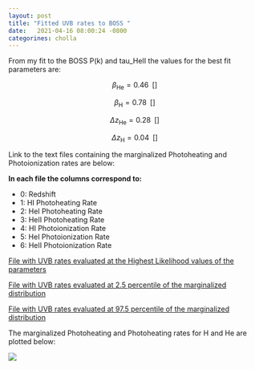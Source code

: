 ```yaml
---
layout: post
title: "Fitted UVB rates to BOSS "
date:   2021-04-16 08:00:24 -0800
categorines: cholla
---
```


From my fit to the BOSS P(k) and tau_HeII the values for the best fit parameters are:



$$\beta_{\mathrm{He}} = 0.46 \,\,\, [ ]$$

$$\beta_{\mathrm{H}} = 0.78 \,\,\, [ ]$$

$$\Delta z_{\mathrm{He}} = 0.28 \,\,\, [ ]$$

$$\Delta z_{\mathrm{H}} = 0.04 \,\,\, [ ]$$



Link to the text files containing the marginalized Photoheating and Photoionization rates are below:


**In each file the columns correspond to:**

- 0: Redshift
- 1: HI Photoheating Rate
- 2: HeI Photoheating Rate
- 3: HeII Photoheating Rate
- 4: HI Photoionization Rate
- 5: HeI Photoionization Rate
- 6: HeII Photoionization Rate


[File with UVB rates evaluated at the Highest Likelihood values of the parameters](https://github.com/bvillasen/blog/blob/master/assets/files/fit_uvb_rates_BOSS/uvb_rates.txt)

[File with UVB rates evaluated at 2.5 percentile of the marginalized distribution ](https://github.com/bvillasen/blog/blob/master/assets/files/fit_uvb_rates_BOSS/uvb_rates_percentile2.5.txt)

[File with UVB rates evaluated at 97.5 percentile of the marginalized distribution ](https://github.com/bvillasen/blog/blob/master/assets/files/fit_uvb_rates_BOSS/uvb_rates_percentile97.5.txt)



The marginalized Photoheating and Photoheating rates for H and He are plotted below:

<img src="{{ site.url }}assets/images/fig_UVB_rates_fit.png">

